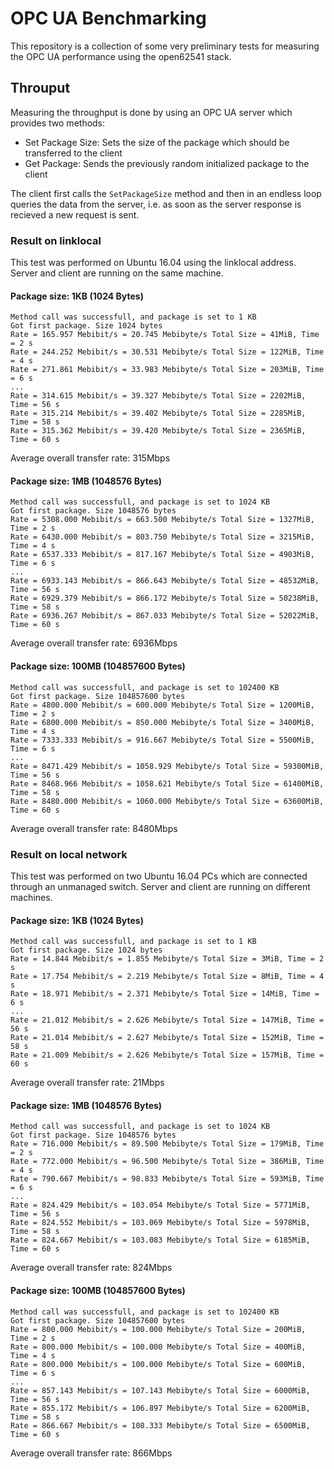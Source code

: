 # OPC UA Benchmarking

This repository is a collection of some very preliminary tests for measuring the OPC UA performance using the open62541 stack. 

## Throuput

Measuring the throughput is done by using an OPC UA server which provides two methods:

* Set Package Size: Sets the size of the package which should be transferred to the client
* Get Package: Sends the previously random initialized package to the client

The client first calls the `SetPackageSize` method and then in an endless loop queries the
data from the server, i.e. as soon as the server response is recieved a new request is sent.

### Result on linklocal

This test was performed on Ubuntu 16.04 using the linklocal address. Server and client are running on the same machine.

#### Package size: **1KB (1024 Bytes)**

```
Method call was successfull, and package is set to 1 KB
Got first package. Size 1024 bytes
Rate = 165.957 Mebibit/s = 20.745 Mebibyte/s Total Size = 41MiB, Time = 2 s
Rate = 244.252 Mebibit/s = 30.531 Mebibyte/s Total Size = 122MiB, Time = 4 s
Rate = 271.861 Mebibit/s = 33.983 Mebibyte/s Total Size = 203MiB, Time = 6 s
...
Rate = 314.615 Mebibit/s = 39.327 Mebibyte/s Total Size = 2202MiB, Time = 56 s
Rate = 315.214 Mebibit/s = 39.402 Mebibyte/s Total Size = 2285MiB, Time = 58 s
Rate = 315.362 Mebibit/s = 39.420 Mebibyte/s Total Size = 2365MiB, Time = 60 s

```

Average overall transfer rate: 315Mbps

#### Package size: **1MB (1048576 Bytes)**
```
Method call was successfull, and package is set to 1024 KB
Got first package. Size 1048576 bytes
Rate = 5308.000 Mebibit/s = 663.500 Mebibyte/s Total Size = 1327MiB, Time = 2 s
Rate = 6430.000 Mebibit/s = 803.750 Mebibyte/s Total Size = 3215MiB, Time = 4 s
Rate = 6537.333 Mebibit/s = 817.167 Mebibyte/s Total Size = 4903MiB, Time = 6 s
...
Rate = 6933.143 Mebibit/s = 866.643 Mebibyte/s Total Size = 48532MiB, Time = 56 s
Rate = 6929.379 Mebibit/s = 866.172 Mebibyte/s Total Size = 50238MiB, Time = 58 s
Rate = 6936.267 Mebibit/s = 867.033 Mebibyte/s Total Size = 52022MiB, Time = 60 s
```

Average overall transfer rate: 6936Mbps


#### Package size: **100MB (104857600 Bytes)**
```
Method call was successfull, and package is set to 102400 KB
Got first package. Size 104857600 bytes
Rate = 4800.000 Mebibit/s = 600.000 Mebibyte/s Total Size = 1200MiB, Time = 2 s
Rate = 6800.000 Mebibit/s = 850.000 Mebibyte/s Total Size = 3400MiB, Time = 4 s
Rate = 7333.333 Mebibit/s = 916.667 Mebibyte/s Total Size = 5500MiB, Time = 6 s
...
Rate = 8471.429 Mebibit/s = 1058.929 Mebibyte/s Total Size = 59300MiB, Time = 56 s
Rate = 8468.966 Mebibit/s = 1058.621 Mebibyte/s Total Size = 61400MiB, Time = 58 s
Rate = 8480.000 Mebibit/s = 1060.000 Mebibyte/s Total Size = 63600MiB, Time = 60 s

```
Average overall transfer rate: 8480Mbps

### Result on local network

This test was performed on two Ubuntu 16.04 PCs which are connected through an unmanaged switch.
Server and client are running on different machines.



#### Package size: **1KB (1024 Bytes)**

```
Method call was successfull, and package is set to 1 KB
Got first package. Size 1024 bytes
Rate = 14.844 Mebibit/s = 1.855 Mebibyte/s Total Size = 3MiB, Time = 2 s
Rate = 17.754 Mebibit/s = 2.219 Mebibyte/s Total Size = 8MiB, Time = 4 s
Rate = 18.971 Mebibit/s = 2.371 Mebibyte/s Total Size = 14MiB, Time = 6 s
...
Rate = 21.012 Mebibit/s = 2.626 Mebibyte/s Total Size = 147MiB, Time = 56 s
Rate = 21.014 Mebibit/s = 2.627 Mebibyte/s Total Size = 152MiB, Time = 58 s
Rate = 21.009 Mebibit/s = 2.626 Mebibyte/s Total Size = 157MiB, Time = 60 s
```

Average overall transfer rate: 21Mbps

#### Package size: **1MB (1048576 Bytes)**
```
Method call was successfull, and package is set to 1024 KB
Got first package. Size 1048576 bytes
Rate = 716.000 Mebibit/s = 89.500 Mebibyte/s Total Size = 179MiB, Time = 2 s
Rate = 772.000 Mebibit/s = 96.500 Mebibyte/s Total Size = 386MiB, Time = 4 s
Rate = 790.667 Mebibit/s = 98.833 Mebibyte/s Total Size = 593MiB, Time = 6 s
...
Rate = 824.429 Mebibit/s = 103.054 Mebibyte/s Total Size = 5771MiB, Time = 56 s
Rate = 824.552 Mebibit/s = 103.069 Mebibyte/s Total Size = 5978MiB, Time = 58 s
Rate = 824.667 Mebibit/s = 103.083 Mebibyte/s Total Size = 6185MiB, Time = 60 s

```
Average overall transfer rate: 824Mbps

#### Package size: **100MB (104857600 Bytes)**
```
Method call was successfull, and package is set to 102400 KB
Got first package. Size 104857600 bytes
Rate = 800.000 Mebibit/s = 100.000 Mebibyte/s Total Size = 200MiB, Time = 2 s
Rate = 800.000 Mebibit/s = 100.000 Mebibyte/s Total Size = 400MiB, Time = 4 s
Rate = 800.000 Mebibit/s = 100.000 Mebibyte/s Total Size = 600MiB, Time = 6 s
...
Rate = 857.143 Mebibit/s = 107.143 Mebibyte/s Total Size = 6000MiB, Time = 56 s
Rate = 855.172 Mebibit/s = 106.897 Mebibyte/s Total Size = 6200MiB, Time = 58 s
Rate = 866.667 Mebibit/s = 108.333 Mebibyte/s Total Size = 6500MiB, Time = 60 s
```
Average overall transfer rate: 866Mbps